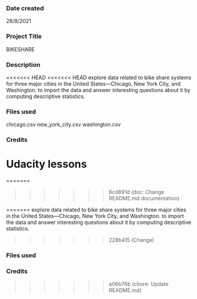 
### Date created
28/8/2021

### Project Title
BIKESHARE

### Description
<<<<<<< HEAD
<<<<<<< HEAD
explore data related to bike share systems for three major cities in the United States—Chicago, New York City, and Washington.
to import the data and answer interesting questions about it by computing descriptive statistics.
 
### Files used
chicago.csv
new_york_city.csv
washington.csv

### Credits
Udacity lessons 
=======
=======
>>>>>>> 6cd891d (doc: Change README.md documentation)

=======
explore data related to bike share systems for three major cities in the United States—Chicago, New York City, and Washington.
to import the data and answer interesting questions about it by computing descriptive statistics.
 
>>>>>>> 228b415 (Change)
### Files used

### Credits

>>>>>>> a06b76b (chore: Update README.md)
